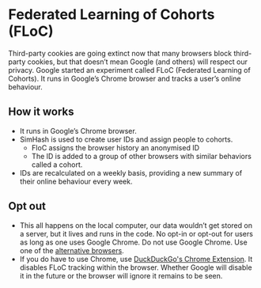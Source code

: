 # Federated Learning of Cohorts (FLoC)

Third-party cookies are going extinct now that many browsers block third-party cookies, but that doesn’t mean Google (and others) will respect our privacy. Google started an experiment called FLoC (Federated Learning of Cohorts). It runs in Google’s Chrome browser and tracks a user’s online behaviour.

## How it works

- It runs in Google’s Chrome browser. 
- SimHash is used to create user IDs and assign people to cohorts.
  - FloC assigns the browser history an anonymised ID 
  - The ID is added to a group of other browsers with similar behaviors called a cohort.  
- IDs are recalculated on a weekly basis, providing a new summary of their online behaviour every week.

## Opt out

* This all happens on the local computer, our data wouldn’t get stored on a server, but it lives and runs in the code. No opt-in or opt-out for users as long as one uses Google Chrome. Do not use Google Chrome. Use one of the [alternative browsers](browsers.md).
* If you do have to use Chrome, use [DuckDuckGo's Chrome Extension](https://chrome.google.com/webstore/detail/duckduckgo-privacy-essent/bkdgflcldnnnapblkhphbgpggdiikppg). It disables FLoC tracking within the browser. Whether Google will disable it in the future or the browser will ignore it remains to be seen.


